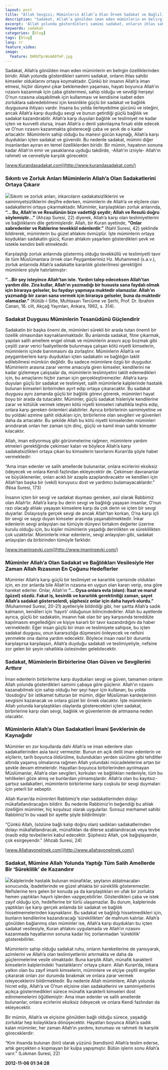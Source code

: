 ```yaml
---
layout: post
title: "Allah Sevgisi; Müminlerin Allah’a Olan Örnek Sadakat ve Bağlılıkları"
description: "Sadakat, Allah’a gönülden iman eden müminlerin en belirgin özelliklerinden biridir."
excerpt: 'Allah yolunda gösterdikleri samimi sadakat, onların ihlas sahibi kimseler olduklarını ortaya koymaktadır.'
keywords: sadakat
categories: [blog]
tags: [blog]
lang: tr
feature_video: 
image:
  feature: DHOUTprWsAA0fmF.jpg
---
```


Sadakat, Allah’a gönülden iman eden müminlerin en belirgin özelliklerinden biridir. Allah yolunda gösterdikleri samimi sadakat, onların ihlas sahibi kimseler olduklarını ortaya koymaktadır. Çünkü bir insanın Allah’a iman etmesi, hiçbir dünyevi çıkar beklemeden yaşaması, hayatı boyunca Allah’ın rızasını kazanmak için çaba göstermesi, sahip olduğu ve sevdiği herşeyi O’nun rızasına ulaşabilmek için kullanması ve kendisine isabet eden zorluklara sabredebilmesi için kesinlikle güçlü bir sadakat ve bağlılık duygusuna ihtiyacı vardır. İnsana bu yolda ilerleyebilme gücünü ve isteğini, ancak Allah’a karşı duyduğu sevgi ve bunun getirdiği güçlü bağlılık ve sadakat kazandırabilir. Allah’a karşı duyulan bağlılık ve teslimiyet ne kadar içten ve kuvvetli olursa, insan Allah’a o denli yakınlaşma fırsatı elde edecek ve O’nun rızasını kazanmakta göstereceği çaba ve şevk de o kadar artacaktır. Müminlerin sahip olduğu bu manevi gücün kaynağı, Allah’a karşı duydukları içten sadakat ve güvendir. Bu nedenle sadakat, mümini diğer insanlardan ayıran en temel özelliklerden biridir. Bir mümin, hayatının sonuna kadar Allah’ın emir ve yasaklarına uyduğu takdirde, -Allah’ın izniyle- Allah’ın rahmeti ve cennetiyle karşılık görecektir. 

[www.Kurandasadakat.com](http://www.kurandasadakat.com/) 

### **Sıkıntı ve Zorluk Anları Müminlerin Allah’a Olan Sadakatlerini Ortaya Çıkarır**

![](images/SADAKAT/sadakat.jpg)Sıkıntı ve zorluk anları, inkarcıların sadakatsizliklerini ve samimiyetsizliklerini deşifre ederken, müminlerin de Allah’a ve elçilere olan sadakatlerini ortaya çıkarmaktadır. Müminler, karşılaştıkları zorluk anlarında, **“... Bu, Allah’ın ve Resulünün bize vadettiği şeydir; Allah ve Resulü doğru söylemiştir...”** (Ahzap Suresi, 22) diyerek, Allah’a karşı olan teslimiyetlerini ve bağlılıklarını dile getirmişlerdir. Allah, bir Kuran ayetinde, **“Onlar sabredenler ve Rablerine tevekkül edenlerdir.”** (Nahl Suresi, 42) şeklinde bildirerek, müminlerin bu güzel ahlakını övmüştür. İşte müminlerin ortaya koydukları sadakatin gücü, Kuran ahlakını yaşarken gösterdikleri şevk ve istekle kendini belli etmektedir.

Karşılaştığı zorluk anlarında göstermiş olduğu tevekküllü ve teslimiyetli tavır ile tüm Müslümanlara örnek olan Peygamberimiz Hz. Muhammed (s.a.v.), zorluk anlarında Allah’a sadakatte kararlılık gösterilmesi gerektiğini müminlere şöyle hatırlatmıştır:

**“...Bir şey isteyince Allah’tan iste. Yardım talep edeceksen Allah’tan yardım dile. Zira kullar, Allah’ın yazmadığı bir hususta sana faydalı olmak için biraraya gelseler, bu faydayı yapmaya muktedir olamazlar. Allah’ın yazmadığı bir zararı sana vermek için biraraya gelseler, buna da muktedir olamazlar.”** (Kütüb-i Sitte, Muhtasarı Tercüme ve Şerhi, Prof. Dr. İbrahim Canan, 16. cilt, Akçağ Yayınları, Ankara, 1992, s. 314).

### Sadakat Duygusu Müminlerin Tesanüdünü Güçlendirir

Sadakatin bir başka önemi de, müminleri sürekli bir arada tutan önemli bir özellik olmasından kaynaklanmaktadır. Bu anlamda sadakat, fitne çıkarmak, yapılan salih amellere engel olmak ve müminlerin arasını açıp bozmak gibi çeşitli zarar verici faaliyetlerde bulunmaya çalışan kötü niyetli kimselerin, müminlerin içinde barınmasını da zorlaştırır. Müminlerin Allah’a ve peygamberlere karşı duydukları içten sadakatin ve bağlılığın taklit edilebilmesi mümkün değildir. Bu sadece müminlere özgü bir duygudur. Müminlerin arasına zarar verme amacıyla giren kimseler, kendilerini ne kadar gizlemeye çalışsalar da, müminlerin teslimiyetini taklit edemedikleri için, bu amaçlarını hiçbir zaman için gerçekleştiremezler. Allah’a karşı duyulan güçlü bir sadakat ve teslimiyet, salih müminlerle kalplerinde hastalık bulunan kimseleri birbirinden ayırt edip ortaya çıkaracaktır. Bu sadakat duygusu aynı zamanda güçlü bir bağlılık görevi görerek, müminleri hayat boyu bir arada da tutacaktır. Müminler, güçlü sadakat hisleriyle kendilerine zarar ve kötülük vermek isteyen kötü niyetli kimseleri rahatlıkla teşhis edip, onlara karşı gereken önlemleri alabilirler. Ayrıca birbirlerinin samimiyetine ve bu yoldaki azmine şahit oldukları için, birbirlerine olan sevgileri ve güvenleri daha da artacaktır. Bu şekilde Allah bu kötü niyetli kimselerden müminleri arındırarak onları her zaman için dinç, güçlü ve kamil iman sahibi kimseler kılacaktır.

Allah, iman ediyormuş gibi görünmelerine rağmen, müminlere yardım etmeleri gerektiğinde çekimser kalan ve böylece Allah’a karşı sadakatsizlikleri ortaya çıkan bu kimselerin tavırlarını Kuran’da şöyle haber vermektedir:

“Ama iman edenler ve salih amellerde bulunanlar, onlara ecirlerini eksiksiz ödeyecek ve onlara Kendi fazlından ekleyecektir de. Çekimser davrananlar ve büyüklenenler, onları acıklı bir azapla azaplandıracaktır ve kendileri için Allah’tan başka bir (vekil) koruyucu dost ve yardımcı bulamayacaklardır.” (Nisa Suresi, 173)

İnsanın içten bir sevgi ve sadakat duyması gereken, asıl olarak Rabbimiz olan Allah’tır. Allah’a karşı bu derin sevgi ve bağlılığı yaşayan insanlar, O’nun razı olacağı ahlakı yaşayan kimselere karşı da çok derin ve içten bir sevgi duyarlar. Dolayısıyla gerçek sevgi de ancak Allah’tan korkan, O’na karşı içli bir sevgi ve saygı duyan kimseler arasında yaşanabilmektedir. İnkar edenlerin sevgi anlayışları ise tümüyle dünyevi birtakım değerler üzerine kurulu olduğu için, bu kişiler müminlerin yaşadığı derinlikten ve süreklilikten çok uzaktırlar. Müminlerle inkar edenlerin, sevgi anlayışları gibi, sadakat anlayışları da birbirinden tümüyle farklıdır.

[www.imaninsevki.com](http://www.imaninsevki.com/)

### Müminler Allah’a Olan Sadakat ve Bağlılıkları Vesilesiyle Her Zaman Allah Rızasının En Çoğunu Hedeflerler

Müminler Allah’a karşı güçlü bir teslimiyet ve kararlılık içerisinde oldukları için, en zor anlarda bile Allah’ın rızasına en uygun olan kararı verip, ona göre hareket ederler. Onlar, Allah’ın **“... Oysa onlara evla (olan): İtaat ve maruf (güzel) sözdü. Fakat iş, kesinlik ve kararlılık gerektirdiği zaman, şayet Allah’a sadakat gösterselerdi, şüphesiz onlar için daha hayırlı olurdu.”** (Muhammed Suresi, 20-21) ayetleriyle bildirdiği gibi, her şartta Allah’a sadık kalmanın, kendileri için ‘hayırlı’ olduğunun bilincindedirler. Allah bu ayetlerde ayrıca, güçlü bir sadakatin, insanın hak olan bir şey karşısında tereddüte kapılmasını engellediğini ve kişiye kararlı bir tavır kazandırdığını da haber vermektedir. Eğer insan güçlü bir iman ve teslimiyete sahipse, bu içten sadakat duygusu, onun kararsızlığa düşmesini önleyecek ve nefsini yenmekte ona daima yardım edecektir. Böylece insan nasıl bir durumla karşılaşırsa karşılaşsın, Allah’a duyduğu sadakati ve teslimiyetiyle, nefsine zor gelen bir şeyin rahatlıkla üstesinden gelebilecektir.

### Sadakat, Müminlerin Birbirlerine Olan Güven ve Sevgilerini Arttırır

İman edenlerin birbirlerine karşı duydukları sevgi ve güven, tamamen onların Allah yolunda gösterdikleri samimi çabaya göre güçlenir. Allah’ın rızasını kazanabilmek için sahip olduğu her şeyi hayır için kullanan, bu yolda ‘dosdoğru’ bir istikamet tutturan bir mümin, diğer Müslüman kardeşlerinin sevgisini kazanacak ve onlara güzel bir örnek olacaktır. İşte müminlerin Allah yolunda karşılaştıkları olaylarda gösterecekleri içten sadakat, birbirlerine karşı olan sevgi, bağlılık ve güvenlerinin de artmasına neden olacaktır.

### Müminlerin Allah’a Olan Sadakatleri İmani Şevklerinin de Kaynağıdır

Müminler en zor koşullarda dahi Allah’a ve iman edenlere olan sadakatlerinden asla taviz vermezler. Bunun en açık delili iman edenlerin ve elçilerin, tarih boyunca öldürülme, bulundukları yerden sürülme gibi tehditler altında yaşamış olmalarına rağmen Allah yolundaki mücadelelerine artan bir şevkle devam etmeleridir. Hayatları boyunca birbirlerinden ayrılmayan Müslümanlar, Allah’a olan sevgileri, korkuları ve bağlılıkları nedeniyle, tüm bu tehlikeleri göze almış ve bunlardan yılmamışlardır. Allah’a olan bu kayıtsız-şartsız sadakatleri, müminlerin birbirlerine karşı coşkulu bir sevgi duymaları için yeterli bir sebeptir.

Allah Kuran’da müminleri Rabbimiz’e olan sadakatlerinden dolayı mükafatlandıracağını bildirir. Bu nedenle Rabbimiz‘in beğendiği bu ahlak özelliğini müminler, hiç koşulsuz olarak uygularlar. Sonsuz merhamet sahibi Rabbimiz’in bu vaadi bir ayette şöyle bildirilmiştir:

“Çünkü Allah, (sözüne bağlı kalıp doğru olan) sadıkları sadakatlerinden dolayı mükafatlandıracak, münafıkları da dilerse azablandıracak veya tevbe (nasib edip tevbe)lerini kabul edecektir. Şüphesiz Allah, çok bağışlayandır, çok esirgeyendir.” (Ahzab Suresi, 24)

 [www.Allahayonelmek.com](http://www.allahayonelmek.com/)

### Sadakat, Mümine Allah Yolunda Yaptığı Tüm Salih Amellerde Bir ‘Süreklilik’ de Kazandırır

![](images/SADAKAT/sadakat3.jpg)Kalplerinde hastalık bulunan münafıklar, şeytanın aldatmacaları sonucunda, ibadetlerinde ve güzel ahlakta bir süreklilik gösteremezler. Nefislerine ters gelen bir konuda ya da karşılaştıkları en ufak bir zorlukta hemen yaptıkları hayırlı işlerden vazgeçebilirler. Gösterdikleri çaba ve istek zayıf olduğu için, hedeflerine bir türlü ulaşamazlar. Bu durum, kalplerinde yaptıkları işe karşı gerçek anlamda bir sadakat ve bağlılık hissetmemelerinden kaynaklanır. Bu sadakat ve bağlılığı hissetmedikleri için, bunların kendilerine kazandıracağı ‘süreklilikten’ de mahrum kalırlar. Allah’a gönülden bağlanmış olan müminler ise, Allah’a karşı duydukları bu içten sadakat vesilesiyle, Kuran ahlakını uygulamada ve Allah’ın rızasını kazanmada hayatlarının sonuna kadar hiç zorlanmadan ‘süreklilik’ gösterebilirler.

Müminlerin sahip olduğu  sadakat ruhu, onların hareketlerine de yansıyarak, azimlerini ve Allah’a olan teslimiyetlerini artırmakta ve daha da güçlenmelerine vesile olmaktadır. Buna karşılık Allah, münafık karakterli kimselerin kalplerindeki ‘hastalıklarını’ ortaya çıkarır. Allah Kuran’da, inkara yatkın olan bu zayıf imanlı kimselerin, müminlere ve elçiye çeşitli engeller çıkararak onları zor durumda bırakmak ve onlara zarar vermek isteyeceklerini bildirmektedir. Bu nedenle Allah müminlere; Allah yolunda hicret edip, Allah’a ve O’nun elçisine olan sadakatlerini ve samimiyetlerini açıkça göstermedikleri sürece münafık karakterli kimseleri dost edinmemelerini öğütlemiştir: Ama iman edenler ve salih amellerde bulunanlar, onlara ecirlerini eksiksiz ödeyecek ve onlara Kendi fazlından da ekleyecektir.

Bir mümin, Allah’a ve elçisine gönülden bağlı olduğu sürece, yaşadığı zorluklar hep kolaylıklara dönüşecektir. Hayatları boyunca Allah’a sadık kalan müminler, her zaman Allah’ın yardımı, koruması ve rahmeti ile karşılık göreceklerdir:

“Kim ihsanda bulunan (biri) olarak yüzünü (kendisini) Allah’a teslim ederse, artık gerçekten o kopmayan bir kulpa yapışmıştır. Bütün işlerin sonu Allah’a varır.” (Lokman Suresi, 22)

**2012-11-06 01:34:28**
